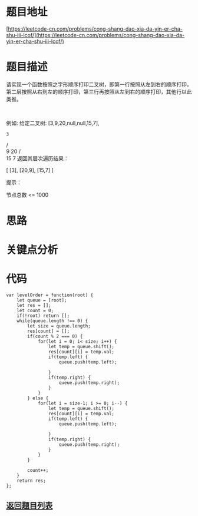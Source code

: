 # 题目地址

[https://leetcode-cn.com/problems/cong-shang-dao-xia-da-yin-er-cha-shu-iii-lcof/](https://leetcode-cn.com/problems/cong-shang-dao-xia-da-yin-er-cha-shu-iii-lcof/)

# 题目描述
请实现一个函数按照之字形顺序打印二叉树，即第一行按照从左到右的顺序打印，第二层按照从右到左的顺序打印，第三行再按照从左到右的顺序打印，其他行以此类推。

 

例如:
给定二叉树: [3,9,20,null,null,15,7],

    3
   / \
  9  20
    /  \
   15   7
返回其层次遍历结果：

[
  [3],
  [20,9],
  [15,7]
]
 

提示：

节点总数 <= 1000

# 思路

# 关键点分析

# 代码
    var levelOrder = function(root) {
        let queue = [root];
        let res = [];
        let count = 0;
        if(!root) return [];
        while(queue.length !== 0) {
            let size = queue.length;
            res[count] = [];
            if(count % 2 === 0) {
                for(let i = 0; i< size; i++) {
                    let temp = queue.shift();
                    res[count][i] = temp.val;
                    if(temp.left) {
                        queue.push(temp.left);
                        
                    }
                    if(temp.right) {
                        queue.push(temp.right);
                    }
                }
            } else {
                for(let i = size-1; i >= 0; i--) {
                    let temp = queue.shift();
                    res[count][i] = temp.val;
                    if(temp.left) {
                        queue.push(temp.left);
                        
                    }
                    if(temp.right) {
                        queue.push(temp.right);
                    }
                }
            }
            
            count++;
        }
        return res;
    };
## [返回题目列表](../../README.md)